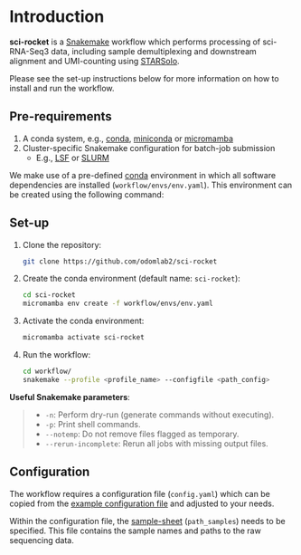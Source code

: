 # Introduction

**sci-rocket** is a [Snakemake](https://snakemake.readthedocs.io/en/stable/) workflow which performs processing of sci-RNA-Seq3 data, including sample demultiplexing and downstream alignment and UMI-counting using [STARSolo](https://github.com/alexdobin/STAR).

Please see the set-up instructions below for more information on how to install and run the workflow.

## Pre-requirements

1. A conda system, e.g., [conda](https://docs.conda.io/en/latest/), [miniconda](https://docs.conda.io/en/latest/miniconda.html) or [micromamba](https://micromamba.readthedocs.io/en/latest/)
2. Cluster-specific Snakemake configuration for batch-job submission
      * E.g., [LSF](https://github.com/Snakemake-Profiles/lsf) or [SLURM](https://github.com/Snakemake-Profiles/slurm)

We make use of a pre-defined [conda](https://docs.conda.io/en/latest/) environment in which all software dependencies are installed (`workflow/envs/env.yaml`). This environment can be created using the following command:

## Set-up

1. Clone the repository:

      ```bash
      git clone https://github.com/odomlab2/sci-rocket
      ```

2. Create the conda environment (default name: `sci-rocket`):

      ```bash
      cd sci-rocket
      micromamba env create -f workflow/envs/env.yaml
      ```

3. Activate the conda environment:

      ```bash
      micromamba activate sci-rocket
      ```

4. Run the workflow:

      ```bash
      cd workflow/
      snakemake --profile <profile_name> --configfile <path_config>
      ```

**Useful Snakemake parameters**:

> * `-n`: Perform dry-run (generate commands without executing).
> * `-p`: Print shell commands.
> * `--notemp`: Do not remove files flagged as temporary.
> * `--rerun-incomplete`: Rerun all jobs with missing output files.

## Configuration

The workflow requires a configuration file (`config.yaml`) which can be copied from the [example configuration file](https://github.com/odomlab2/sci-rocket/blob/main/workflow/examples/example_config.yaml) and adjusted to your needs.

Within the configuration file, the [sample-sheet](overview_files.md) (`path_samples`) needs to be specified. This file contains the sample names and paths to the raw sequencing data.
